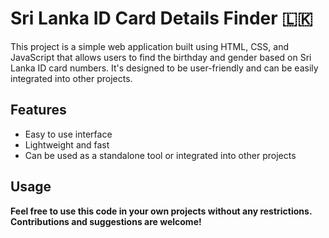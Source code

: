 <h1>Sri Lanka ID Card Details Finder 🇱🇰</h1>
This project is a simple web application built using HTML, CSS, and JavaScript that allows users to find the birthday and gender based on Sri Lanka ID card numbers. It's designed to be user-friendly and can be easily integrated into other projects.

<h2>Features</h2>
  <ul>
    <li>Easy to use interface</li>
    <li>Lightweight and fast</li>
    <li>Can be used as a standalone tool or integrated into other projects</li>
  </ul>
<h2>Usage</h2>
<b>Feel free to use this code in your own projects without any restrictions. Contributions and suggestions are welcome!</b>
